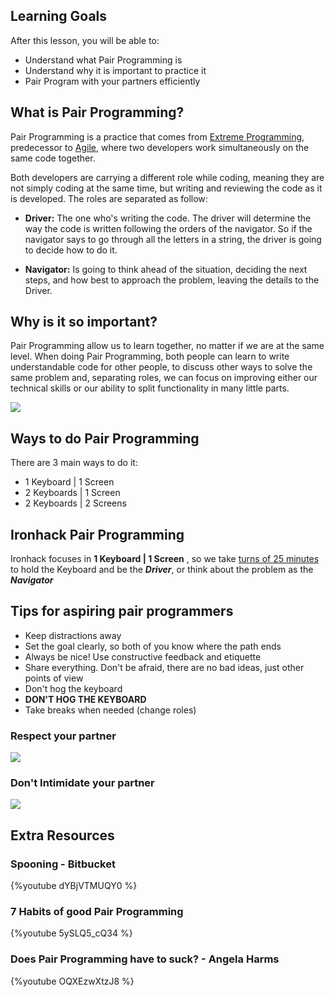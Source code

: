 <!-- ![](https://i.imgur.com/1QgrNNw.png)

# SG | Pair Programming Introduction -->

## Learning Goals

After this lesson, you will be able to:
- Understand what Pair Programming is
- Understand why it is important to practice it
- Pair Program with your partners efficiently


## What is Pair Programming?

Pair Programming is a practice that comes from [Extreme Programming](https://en.wikipedia.org/wiki/Extreme_programming), predecessor to [Agile](https://en.wikipedia.org/wiki/Agile_software_development), where two developers work simultaneously on the same code together.

Both developers are carrying a different role while coding, meaning they are not simply coding at the same time, but writing and reviewing the code as it is developed. The roles are separated as follow:

- **Driver:** The one who's writing the code.  The driver will determine the way the code is written following the orders of the navigator. So if the navigator says to go through all the letters in a string, the driver is going to decide how to do it.

- **Navigator:** Is going to think ahead of the situation, deciding the next steps, and how best to approach the problem, leaving the details to the Driver.

## Why is it so important?

Pair Programming allow us to learn together, no matter if  we are at the same level. When doing Pair Programming, both people can learn to write understandable code for other people, to discuss other ways to solve the same problem and, separating roles, we can focus on improving either our technical skills or our ability to split functionality in many little parts.

![](https://assets.codepen.io/67030/image_17.png)

## Ways to do Pair Programming

There are 3 main ways to do it:

- 1 Keyboard  | 1 Screen
- 2 Keyboards | 1 Screen
- 2 Keyboards | 2 Screens

## Ironhack Pair Programming

Ironhack focuses in **1 Keyboard | 1 Screen** , so we take [turns of 25 minutes](https://en.wikipedia.org/wiki/Pomodoro_Technique) to hold the Keyboard and be the ***Driver***, or think about the problem as the ***Navigator***

## Tips for aspiring pair programmers

- Keep distractions away
- Set the goal clearly, so both of you know where the path ends
- Always be nice! Use constructive feedback and etiquette
- Share everything. Don't be afraid, there are no bad ideas, just other points of view
- Don't hog the keyboard
- **DON'T HOG THE KEYBOARD**
- Take breaks when needed (change roles)

### Respect your partner

![](https://i.imgur.com/zOjRl67.png)

### Don't Intimidate your partner

![](https://i.imgur.com/ouEQuOI.png)

## Extra Resources

### Spooning - Bitbucket
{%youtube dYBjVTMUQY0 %}

### 7 Habits of good Pair Programming

{%youtube 5ySLQ5_cQ34 %}

### Does Pair Programming have to suck? - Angela Harms
{%youtube OQXEzwXtzJ8 %}
